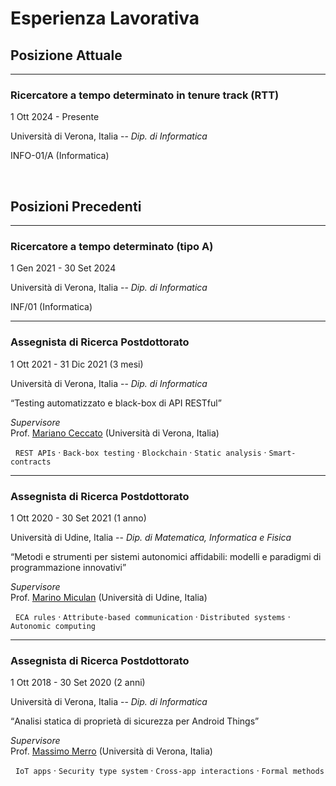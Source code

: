 # Esperienza Lavorativa


## Posizione Attuale

---

### Ricercatore a tempo determinato in tenure track (RTT)

<i class="fas fa-calendar-check"></i> 1 Ott 2024 - Presente

<i class="fas fa-map-marker-alt"></i> Università di Verona, Italia -- *Dip. di Informatica*

<i class="fas fa-id-badge"></i> INFO-01/A (Informatica)

<br>

## Posizioni Precedenti

---

### Ricercatore a tempo determinato (tipo A)

<i class="fas fa-calendar-check"></i> 1 Gen 2021 - 30 Set 2024

<i class="fas fa-map-marker-alt"></i> Università di Verona, Italia -- *Dip. di Informatica*

<i class="fas fa-id-badge"></i> INF/01 (Informatica)

---

### Assegnista di Ricerca Postdottorato

<i class="fas fa-calendar-check"></i> 1 Ott 2021 - 31 Dic 2021 (3 mesi)

<i class="fas fa-map-marker-alt"></i> Università di Verona, Italia -- *Dip. di Informatica*

<q>Testing automatizzato e black-box di API RESTful</q>

*Supervisore* <br>
Prof. [Mariano Ceccato](https://profs.scienze.univr.it/~ceccato/) (Università di Verona, Italia)

<i class="fas fa-tags"></i> &nbsp; `REST APIs` &middot; `Back-box testing` &middot; `Blockchain` &middot; `Static analysis` &middot; `Smart-contracts`

---

### Assegnista di Ricerca Postdottorato

<i class="fas fa-calendar-check"></i> 1 Ott 2020 - 30 Set 2021 (1 anno)

<i class="fas fa-map-marker-alt"></i> Università di Udine, Italia -- *Dip. di Matematica, Informatica e Fisica*

<q>Metodi e strumenti per sistemi autonomici affidabili: modelli e paradigmi di programmazione innovativi</q>

*Supervisore* <br>
Prof. [Marino Miculan](http://users.dimi.uniud.it/~marino.miculan/wordpress/) (Università di Udine, Italia)

<i class="fas fa-tags"></i> &nbsp; `ECA rules` &middot; `Attribute-based communication` &middot; `Distributed systems` &middot; `Autonomic computing`

---

### Assegnista di Ricerca Postdottorato

<i class="fas fa-calendar-check"></i> 1 Ott 2018 - 30 Set 2020 (2 anni)

<i class="fas fa-map-marker-alt"></i> Università di Verona, Italia -- *Dip. di Informatica*

<q>Analisi statica di propriet&agrave; di sicurezza per Android Things</q>

*Supervisore* <br>
Prof. [Massimo Merro](http://profs.scienze.univr.it/~merro/) (Università di Verona, Italia)

<i class="fas fa-tags"></i> &nbsp; `IoT apps` &middot; `Security type system` &middot; `Cross-app interactions` &middot; `Formal methods`

<br><br>


